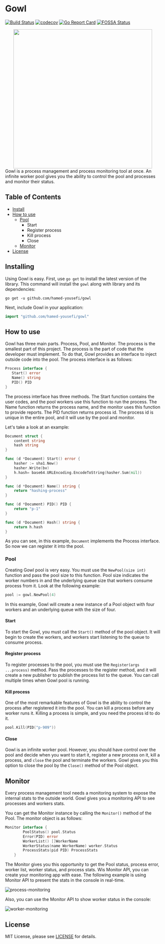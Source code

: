 # Gowl
[![Build Status](https://travis-ci.com/hamed-yousefi/gowl.svg?branch=master)](https://travis-ci.com/hamed-yousefi/gowl)
[![codecov](https://codecov.io/gh/hamed-yousefi/gowl/branch/master/graph/badge.svg?token=1TYYX8IBR0)](https://codecov.io/gh/hamed-yousefi/gowl)
[![Go Report Card](https://goreportcard.com/badge/github.com/hamed-yousefi/gowl)](https://goreportcard.com/report/github.com/hamed-yousefi/gowl)
[![FOSSA Status](https://app.fossa.com/api/projects/custom%2B24403%2Fgithub.com%2Fhamed-yousefi%2Fgowl.svg?type=shield)](https://app.fossa.com/projects/custom%2B24403%2Fgithub.com%2Fhamed-yousefi%2Fgowl?ref=badge_shield)
<div  align="center"><img src="https://github.com/hamed-yousefi/gowl/blob/master/docs/images/process-pool.png" width="450" ></div>
Gowl is a process management and process monitoring tool at once.
An infinite worker pool gives you the ability to control the pool and processes
and monitor their status.

## Table of Contents

* [Install](#Install)
* [How to use](#How-to-use)
  * [Pool](#Pooling)
    * Start
    * Register process
    * Kill process
    * Close
  * [Monitor](#Monitor)
* [License](#License)

## Installing
Using Gowl is easy. First, use `go get` to install the latest version of the library.
This command will install the `gowl` along with library and its dependencies:
```shell
go get -u github.com/hamed-yousefi/gowl
```
Next, include Gowl in your application:
```go
import "github.com/hamed-yousefi/gowl"
```

## How to use
Gowl has three main parts. Process, Pool, and Monitor. The process is the 
smallest part of this project. The process is the part of code that the
developer must implement. To do that, Gowl provides an interface to inject
outside code into the pool. The process interface is as follows:

```go
Process interface {
   Start() error
   Name() string
   PID() PID
}
```

The process interface has three methods. The Start function contains the
user codes, and the pool workers use this function to run the process. 
The Name function returns the process name, and the monitor uses this
function to provide reports. The PID function returns process id. The 
process id is unique in the entire pool, and it will use by the pool and
monitor.

Let's take a look at an example:
```go
Document struct {
	content string
	hash string
}

func (d *Document) Start() error {
    hasher := sha1.New()
    hasher.Write(bv)
    h.hash= base64.URLEncoding.EncodeToString(hasher.Sum(nil))
}

func (d *Document) Name() string {
    return "hashing-process"
}

func (d *Document) PID() PID {
    return "p-1"
}

func (d *Document) Hash() string {
	return h.hash
}
```

As you can see, in this example, `Document` implements the Process interface.
So now we can register it into the pool.

### Pool
Creating Gowl pool is very easy. You must use the `NewPool(size int)`
function and pass the pool size to this function. Pool size indicates
the worker numbers in and the underlying queue size that workers consume
process from it. Look at the following example:

```go
pool := gowl.NewPool(4)
```
In this example, Gowl will create a new instance of a Pool object with four workers
and an underlying queue with the size of four.

#### Start

To start the Gowl, you must call the `Start()` method of the pool
object. It will begin to create the workers, and workers start listening
to the queue to consume process.

#### Register process

To register processes to the pool, you must use the `Register(args ...process)`
method. Pass the processes to the register method, and it will create a
new publisher to publish the process list to the queue. You can call multiple
times when Gowl pool is running.

#### Kill process

One of the most remarkable features of Gowl is the ability to control the
process after registered it into the pool. You can kill a process before
any worker runs it. Killing a process is simple, and you need the process
id to do it.

```go
pool.Kill(PID("p-909"))
```

#### Close

Gowl is an infinite worker pool. However, you should have control over
the pool and decide when you want to start it, register a new process on
it, kill a process, and `close` the pool and terminate the workers. Gowl
gives you this option to close the pool by the `Close()` method of the
Pool object.

## Monitor

Every process management tool needs a monitoring system to expose the 
internal stats to the outside world. Gowl gives you a monitoring API
to see processes and workers stats.

You can get the Monitor instance by calling the `Monitor()` method of
the Pool. The monitor object is as follows:

```go
Monitor interface {
		PoolStatus() pool.Status
		Error(PID) error
		WorkerList() []WorkerName
		WorkerStatus(name WorkerName) worker.Status
		ProcessStats(pid PID) ProcessStats
	}
```

The Monitor gives you this opportunity to get the Pool status, process 
error, worker list, worker status, and process stats. Wis Monitor API, 
you can create your monitoring app with ease. The following example is 
using Monitor API to present the stats in the console in real-time.

![process-monitoring](https://github.com/hamed-yousefi/gowl/blob/master/docs/images/process-monitoring.gif)

Also, you can use the Monitor API to show worker status in the console:

![worker-monitoring](https://github.com/hamed-yousefi/gowl/blob/master/docs/images/worker-monitoring.gif)

## License

MIT License, please see [LICENSE](https://github.com/hamed-yousefi/gowl/blob/master/LICENSE) for details.